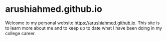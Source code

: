 # arushiahmed.github.io
Welcome to my personal website https://arushiahmed.github.io. This site is to learn more about me and to keep up to date what I have been doing in my college career.
